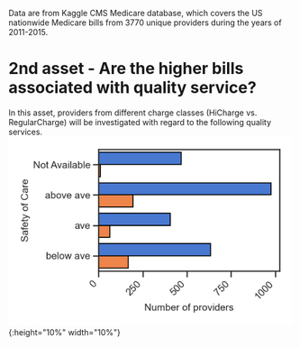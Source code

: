 Data are from Kaggle CMS Medicare database, which covers the US nationwide Medicare bills from 3770 unique providers during the years of 2011-2015. 
# 2nd asset - Are the higher bills associated with quality service? 
In this asset, providers from different charge classes (HiCharge vs. RegularCharge) will be investigated with regard to the following quality services.    
![Figure2a](SafetyCare.png){:height="10%" width="10%"}
